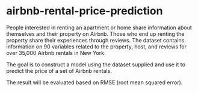 # airbnb-rental-price-prediction

People interested in renting an apartment or home share information about themselves and their property on Airbnb. Those who end up renting the property share their experiences through reviews. The dataset contains information on 90 variables related to the property, host, and reviews for over 35,000 Airbnb rentals in New York.

The goal is to construct a model using the dataset supplied and use it to predict the price of a set of Airbnb rentals.

The result will be evaluated based on RMSE (root mean squared error).

